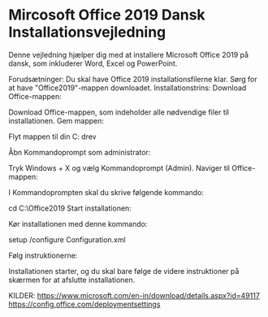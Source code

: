 # Mircosoft Office 2019 Dansk Installationsvejledning
Denne vejledning hjælper dig med at installere Microsoft Office 2019 på dansk, som inkluderer Word, Excel og PowerPoint.

Forudsætninger:
Du skal have Office 2019 installationsfilerne klar. Sørg for at have "Office2019"-mappen downloadet.
Installationstrins:
Download Office-mappen:

Download Office-mappen, som indeholder alle nødvendige filer til installationen.
Gem mappen:

Flyt mappen til din C: drev 

Åbn Kommandoprompt som administrator:

Tryk Windows + X og vælg Kommandoprompt (Admin).
Naviger til Office-mappen:

I Kommandoprompten skal du skrive følgende kommando:

cd C:\Office2019
Start installationen:

Kør installationen med denne kommando:

setup /configure Configuration.xml

Følg instruktionerne:

Installationen starter, og du skal bare følge de videre instruktioner på skærmen for at afslutte installationen.

KILDER:
https://www.microsoft.com/en-in/download/details.aspx?id=49117
https://config.office.com/deploymentsettings
